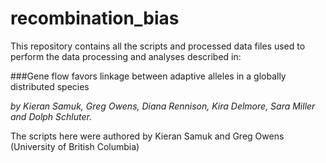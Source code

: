 # recombination_bias

This repository contains all the scripts and processed data files used to perform the data processing and analyses described in:

###Gene flow favors linkage between adaptive alleles in a globally distributed species

*by Kieran Samuk, Greg Owens, Diana Rennison, Kira Delmore, Sara Miller and Dolph Schluter.*

The scripts here were authored by Kieran Samuk and Greg Owens (University of British Columbia) 
